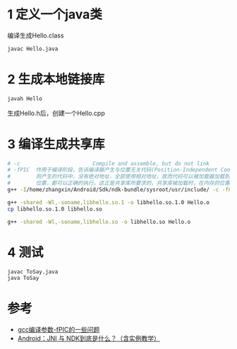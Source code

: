 

# 1 定义一个java类


编译生成Hello.class
```bash
javac Hello.java
```



# 2 生成本地链接库
```bash
javah Hello
```
生成Hello.h后，创建一个Hello.cpp



# 3 编译生成共享库


```bash
# -c                       Compile and assemble, but do not link
# -fPIC  作用于编译阶段，告诉编译器产生与位置无关代码(Position-Independent Code)，
#        则产生的代码中，没有绝对地址，全部使用相对地址，故而代码可以被加载器加载到内存的任意
#        位置，都可以正确的执行。这正是共享库所要求的，共享库被加载时，在内存的位置不是固定的。
g++ -I/home/zhangxin/Android/Sdk/ndk-bundle/sysroot/usr/include/ -c -fPIC Hello.cpp
```

```bash
g++ -shared -Wl,-soname,libhello.so.1 -o libhello.so.1.0 Hello.o
cp libhello.so.1.0 libhello.so

g++ -shared -Wl,-soname,libhello.so -o libhello.so Hello.o
```

# 4 测试
```bash
javac ToSay.java
java ToSay
```




# 参考
* [gcc编译参数-fPIC的一些问题](http://blog.sina.com.cn/s/blog_54f82cc201011op1.html)
* [Android：JNI 与 NDK到底是什么？（含实例教学）](https://blog.csdn.net/carson_ho/article/details/73250163)